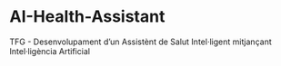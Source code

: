 # AI-Health-Assistant
TFG - Desenvolupament d’un Assistènt de Salut Intel·ligent mitjançant Intel·ligència Artificial
